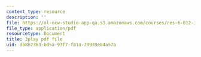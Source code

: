 ```yaml
---
content_type: resource
description: ''
file: https://ol-ocw-studio-app-qa.s3.amazonaws.com/courses/res-6-012-introduction-to-probability-spring-2018/db8b2363bd5a93f7f81a70939e84a57a_0cD-tcITuck.pdf
file_type: application/pdf
resourcetype: Document
title: 3play pdf file
uid: db8b2363-bd5a-93f7-f81a-70939e84a57a
---
```

